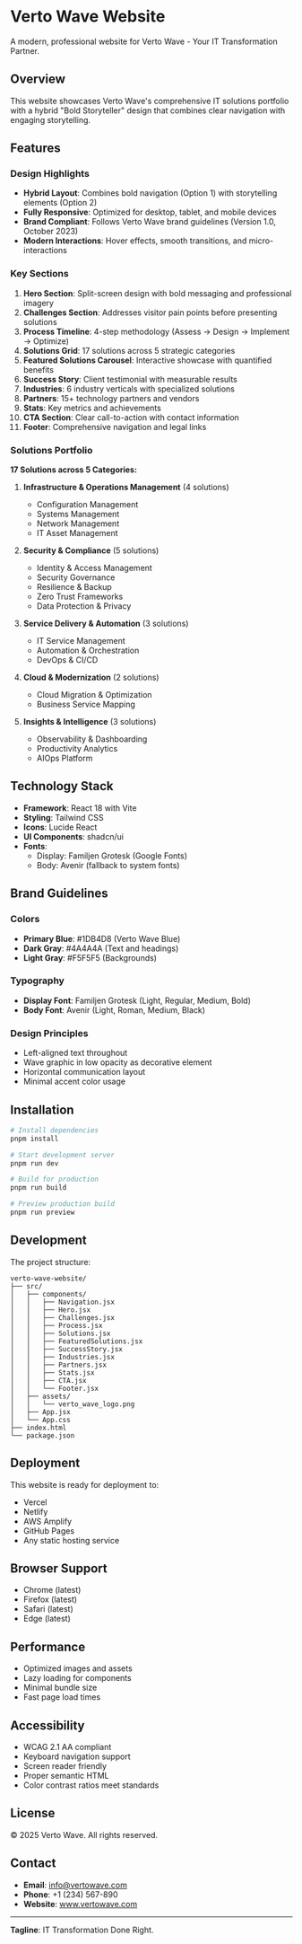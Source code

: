 # Verto Wave Website

A modern, professional website for Verto Wave - Your IT Transformation Partner.

## Overview

This website showcases Verto Wave's comprehensive IT solutions portfolio with a hybrid "Bold Storyteller" design that combines clear navigation with engaging storytelling.

## Features

### Design Highlights
- **Hybrid Layout**: Combines bold navigation (Option 1) with storytelling elements (Option 2)
- **Fully Responsive**: Optimized for desktop, tablet, and mobile devices
- **Brand Compliant**: Follows Verto Wave brand guidelines (Version 1.0, October 2023)
- **Modern Interactions**: Hover effects, smooth transitions, and micro-interactions

### Key Sections
1. **Hero Section**: Split-screen design with bold messaging and professional imagery
2. **Challenges Section**: Addresses visitor pain points before presenting solutions
3. **Process Timeline**: 4-step methodology (Assess → Design → Implement → Optimize)
4. **Solutions Grid**: 17 solutions across 5 strategic categories
5. **Featured Solutions Carousel**: Interactive showcase with quantified benefits
6. **Success Story**: Client testimonial with measurable results
7. **Industries**: 6 industry verticals with specialized solutions
8. **Partners**: 15+ technology partners and vendors
9. **Stats**: Key metrics and achievements
10. **CTA Section**: Clear call-to-action with contact information
11. **Footer**: Comprehensive navigation and legal links

### Solutions Portfolio

**17 Solutions across 5 Categories:**

1. **Infrastructure & Operations Management** (4 solutions)
   - Configuration Management
   - Systems Management
   - Network Management
   - IT Asset Management

2. **Security & Compliance** (5 solutions)
   - Identity & Access Management
   - Security Governance
   - Resilience & Backup
   - Zero Trust Frameworks
   - Data Protection & Privacy

3. **Service Delivery & Automation** (3 solutions)
   - IT Service Management
   - Automation & Orchestration
   - DevOps & CI/CD

4. **Cloud & Modernization** (2 solutions)
   - Cloud Migration & Optimization
   - Business Service Mapping

5. **Insights & Intelligence** (3 solutions)
   - Observability & Dashboarding
   - Productivity Analytics
   - AIOps Platform

## Technology Stack

- **Framework**: React 18 with Vite
- **Styling**: Tailwind CSS
- **Icons**: Lucide React
- **UI Components**: shadcn/ui
- **Fonts**: 
  - Display: Familjen Grotesk (Google Fonts)
  - Body: Avenir (fallback to system fonts)

## Brand Guidelines

### Colors
- **Primary Blue**: #1DB4D8 (Verto Wave Blue)
- **Dark Gray**: #4A4A4A (Text and headings)
- **Light Gray**: #F5F5F5 (Backgrounds)

### Typography
- **Display Font**: Familjen Grotesk (Light, Regular, Medium, Bold)
- **Body Font**: Avenir (Light, Roman, Medium, Black)

### Design Principles
- Left-aligned text throughout
- Wave graphic in low opacity as decorative element
- Horizontal communication layout
- Minimal accent color usage

## Installation

```bash
# Install dependencies
pnpm install

# Start development server
pnpm run dev

# Build for production
pnpm run build

# Preview production build
pnpm run preview
```

## Development

The project structure:

```
verto-wave-website/
├── src/
│   ├── components/
│   │   ├── Navigation.jsx
│   │   ├── Hero.jsx
│   │   ├── Challenges.jsx
│   │   ├── Process.jsx
│   │   ├── Solutions.jsx
│   │   ├── FeaturedSolutions.jsx
│   │   ├── SuccessStory.jsx
│   │   ├── Industries.jsx
│   │   ├── Partners.jsx
│   │   ├── Stats.jsx
│   │   ├── CTA.jsx
│   │   └── Footer.jsx
│   ├── assets/
│   │   └── verto_wave_logo.png
│   ├── App.jsx
│   └── App.css
├── index.html
└── package.json
```

## Deployment

This website is ready for deployment to:
- Vercel
- Netlify
- AWS Amplify
- GitHub Pages
- Any static hosting service

## Browser Support

- Chrome (latest)
- Firefox (latest)
- Safari (latest)
- Edge (latest)

## Performance

- Optimized images and assets
- Lazy loading for components
- Minimal bundle size
- Fast page load times

## Accessibility

- WCAG 2.1 AA compliant
- Keyboard navigation support
- Screen reader friendly
- Proper semantic HTML
- Color contrast ratios meet standards

## License

© 2025 Verto Wave. All rights reserved.

## Contact

- **Email**: info@vertowave.com
- **Phone**: +1 (234) 567-890
- **Website**: www.vertowave.com

---

**Tagline**: IT Transformation Done Right.
